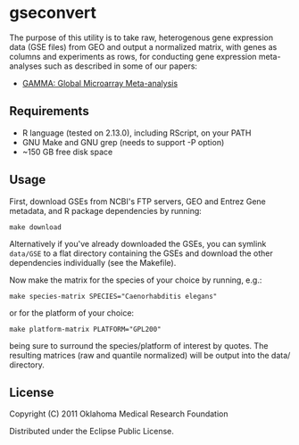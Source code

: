 # gseconvert

The purpose of this utility is to take raw, heterogenous gene
expression data (GSE files) from GEO and output a normalized matrix,
with genes as columns and experiments as rows, for conducting gene
expression meta-analyses such as described in some of
our papers:

*   [GAMMA: Global Microarray Meta-analysis](http://bioinformatics.oxfordjournals.org/content/early/2009/05/15/bioinformatics.btp290)

## Requirements

* R language (tested on 2.13.0), including RScript, on your PATH
* GNU Make and GNU grep (needs to support -P option)
* ~150 GB free disk space

## Usage

First, download GSEs from NCBI's FTP servers,
GEO and Entrez Gene metadata, and R package dependencies by running:

    make download

Alternatively if you've already downloaded the GSEs, you can symlink
`data/GSE` to a flat directory containing the GSEs and download the
other dependencies individually (see the Makefile).

Now make the matrix for the species of your choice by running, e.g.: 

    make species-matrix SPECIES="Caenorhabditis elegans"

or for the platform of your choice:

    make platform-matrix PLATFORM="GPL200"

being sure to surround the species/platform of interest by quotes.
The resulting matrices (raw and quantile normalized) will be output
into the data/ directory.

## License

Copyright (C) 2011 Oklahoma Medical Research Foundation

Distributed under the Eclipse Public License.
